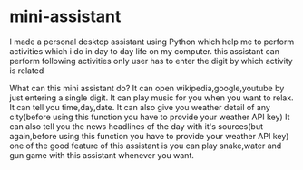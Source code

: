 # mini-assistant
 I made a personal desktop assistant using Python which help me to perform activities which i do in day to day life on my computer.
 this assistant can perform following activities only user has to enter the digit by which activity is related

What can this mini assistant do?
It can open wikipedia,google,youtube by just entering a single digit.
It can play music for you when you want to relax.
It can tell you time,day,date.
It can also give you weather detail of any city(before using this function you have to provide your weather API key)
It can also tell you the news headlines of the day with it's sources(but again,before using this function you have to provide your weather API key)
one of the good feature of this assistant is you can play snake,water and gun game with this assistant whenever you want.
